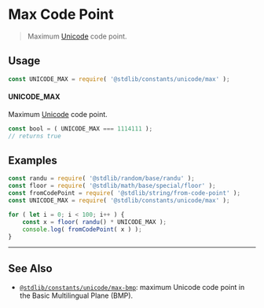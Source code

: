 <!--

@license Apache-2.0

Copyright (c) 2018 The Stdlib Authors.

Licensed under the Apache License, Version 2.0 (the "License");
you may not use this file except in compliance with the License.
You may obtain a copy of the License at

   http://www.apache.org/licenses/LICENSE-2.0

Unless required by applicable law or agreed to in writing, software
distributed under the License is distributed on an "AS IS" BASIS,
WITHOUT WARRANTIES OR CONDITIONS OF ANY KIND, either express or implied.
See the License for the specific language governing permissions and
limitations under the License.

-->

# Max Code Point

> Maximum [Unicode][unicode] code point.

<section class="usage">

## Usage

```javascript
const UNICODE_MAX = require( '@stdlib/constants/unicode/max' );
```

#### UNICODE_MAX

Maximum [Unicode][unicode] code point.

```javascript
const bool = ( UNICODE_MAX === 1114111 );
// returns true
```

</section>

<!-- /.usage -->

<section class="examples">

## Examples

<!-- eslint no-undef: "error" -->

```javascript
const randu = require( '@stdlib/random/base/randu' );
const floor = require( '@stdlib/math/base/special/floor' );
const fromCodePoint = require( '@stdlib/string/from-code-point' );
const UNICODE_MAX = require( '@stdlib/constants/unicode/max' );

for ( let i = 0; i < 100; i++ ) {
    const x = floor( randu() * UNICODE_MAX );
    console.log( fromCodePoint( x ) );
}
```

</section>

<!-- /.examples -->

<!-- Section for related `stdlib` packages. Do not manually edit this section, as it is automatically populated. -->

<section class="related">

* * *

## See Also

-   <span class="package-name">[`@stdlib/constants/unicode/max-bmp`][@stdlib/constants/unicode/max-bmp]</span><span class="delimiter">: </span><span class="description">maximum Unicode code point in the Basic Multilingual Plane (BMP).</span>

</section>

<!-- /.related -->

<!-- Section for all links. Make sure to keep an empty line after the `section` element and another before the `/section` close. -->

<section class="links">

[unicode]: https://en.wikipedia.org/wiki/Unicode

<!-- <related-links> -->

[@stdlib/constants/unicode/max-bmp]: https://github.com/stdlib-js/stdlib/tree/develop/lib/node_modules/%40stdlib/constants/unicode/max-bmp

<!-- </related-links> -->

</section>

<!-- /.links -->
